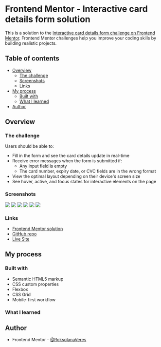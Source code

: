 # Frontend Mentor - Interactive card details form solution

This is a solution to the [Interactive card details form challenge on Frontend Mentor](https://www.frontendmentor.io/challenges/interactive-card-details-form-XpS8cKZDWw). Frontend Mentor challenges help you improve your coding skills by building realistic projects.

## Table of contents

- [Overview](#overview)
  - [The challenge](#the-challenge)
  - [Screenshots](#screenshots)
  - [Links](#links)
- [My process](#my-process)
  - [Built with](#built-with)
  - [What I learned](#what-i-learned)
- [Author](#author)

## Overview

### The challenge

Users should be able to:

- Fill in the form and see the card details update in real-time
- Receive error messages when the form is submitted if:
  - Any input field is empty
  - The card number, expiry date, or CVC fields are in the wrong format
- View the optimal layout depending on their device's screen size
- See hover, active, and focus states for interactive elements on the page

### Screenshots

![](./screenshots/desktop_empty.png)
![](./screenshots/desktop_error.png)
![](./screenshots/desktop_success.png)
![](./screenshots/mobile_empty.png)
![](./screenshots/mobile_error.png)
![](./screenshots/mobile_success.png)

### Links

- [Frontend Mentor solution]()
- [GitHub repo](https://github.com/RoksolanaVeres/Interactive-card-details-form)
- [Live Site](https://roksolanaveres.github.io/Interactive-card-details-form/)

## My process

### Built with

- Semantic HTML5 markup
- CSS custom properties
- Flexbox
- CSS Grid
- Mobile-first workflow

### What I learned

## Author

- Frontend Mentor - [@RoksolanaVeres](https://www.frontendmentor.io/profile/RoksolanaVeres)
